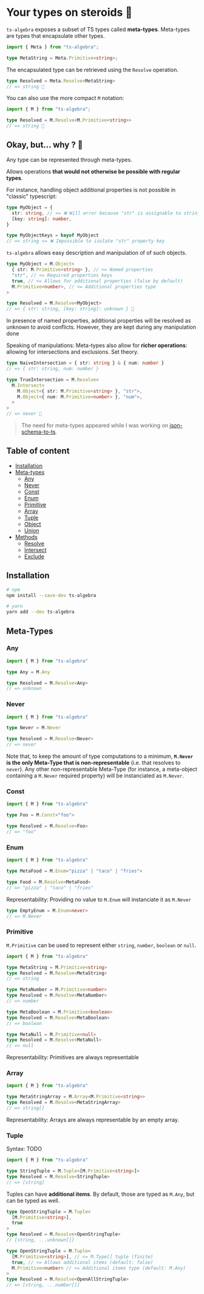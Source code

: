 # Your types on steroids 💊

`ts-algebra` exposes a subset of TS types called **meta-types**. Meta-types are types that encapsulate other types.

```typescript
import { Meta } from "ts-algebra";

type MetaString = Meta.Primitive<string>;
```

The encapsulated type can be retrieved using the `Resolve` operation.

```typescript
type Resolved = Meta.Resolve<MetaString>
// => string 🙌
```

You can also use the more compact `M` notation:

```typescript
import { M } from "ts-algebra";

type Resolved = M.Resolve<M.Primitive<string>>
// => string 🙌
```

## Okay, but... why ? 🤔

Any type can be represented through meta-types.

Allows operations **that would not otherwise be possible with regular types**.

For instance, handling object additional properties is not possible in "classic" typescript:

```typescript
type MyObject = {
  str: string, // <= ❌ Will error because "str" is assignable to string
  [key: string]: number,
}

type MyObjectKeys = keyof MyObject
// => string <= ❌ Impossible to isolate "str" property key
```

`ts-algebra` allows easy description and manipulation of of such objects.

```typescript
type MyObject = M.Object<
  { str: M.Primitive<string> }, // <= Named properties
  "str", // <= Required properties keys
  true, // <= Allows for additional properties (false by default)
  M.Primitive<number>, // <= Additional properties type
>

type Resolved = M.Resolve<MyObject>
// => { str: string, [key: string]: unknown } 🙌
```

In presence of named properties, additional properties will be resolved as unknown to avoid conflicts. However, they are kept during any manipulation done

Speaking of manipulations: Meta-types also allow for **richer operations**: allowing for intersections and exclusions. Set theory.

```typescript
type NaiveIntersection = { str: string } & { num: number }
// => { str: string, num: number }

type TrueIntersection = M.Resolve<
  M.Intersect<
    M.Object<{ str: M.Primitive<string> }, "str">,
    M.Object<{ num: M.Primitive<number> }, "num">,
  >
>
// => never 🙌
```

> The need for meta-types appeared while I was working on [json-schema-to-ts](https://github.com/ThomasAribart/json-schema-to-ts).

## Table of content

- [Installation](#installation)
- [Meta-types](#meta-types)
  - [Any](#any)
  - [Never](#never)
  - [Const](#const)
  - [Enum](#enum)
  - [Primitive](#primitive)
  - [Array](#array)
  - [Tuple](#tuple)
  - [Object](#object)
  - [Union](#union)
- [Methods](#methods)
  - [Resolve](#resolve)
  - [Intersect](#intersect)
  - [Exclude](#exclude)

## Installation

```bash
# npm
npm install --save-dev ts-algebra

# yarn
yarn add --dev ts-algebra
```

## Meta-Types

### Any

```typescript
import { M } from "ts-algebra"

type Any = M.Any

type Resolved = M.Resolve<Any>
// => unknown
```

### Never

```typescript
import { M } from "ts-algebra"

type Never = M.Never

type Resolved = M.Resolve<Never>
// => never
```

Note that, to keep the amount of type computations to a minimum, **`M.Never` is the only Meta-Type that is non-representable** (i.e. that resolves to `never`). Any other non-representable Meta-Type (for instance, a meta-object containing a `M.Never` required property) will be instanciated as `M.Never`.

### Const

```typescript
import { M } from "ts-algebra"

type Foo = M.Const<"foo">

type Resolved = M.Resolve<Foo>
// => "foo"
```

### Enum

```typescript
import { M } from "ts-algebra"

type MetaFood = M.Enum<"pizza" | "taco" | "fries">

type Food = M.Resolve<MetaFood>
// => "pizza" | "taco" | "fries"
```

Representability: Providing no value to `M.Enum` will instanciate it as `M.Never`

```typescript
type EmptyEnum = M.Enum<never>
// => M.Never
```

### Primitive

`M.Primitive` can be used to represent either `string`, `number`, `boolean` or `null`.

```typescript
import { M } from "ts-algebra"

type MetaString = M.Primitive<string>
type Resolved = M.Resolve<MetaString>
// => string

type MetaNumber = M.Primitive<number>
type Resolved = M.Resolve<MetaNumber>
// => number

type MetaBoolean = M.Primitive<boolean>
type Resolved = M.Resolve<MetaBoolean>
// => boolean

type MetaNull = M.Primitive<null>
type Resolved = M.Resolve<MetaNull>
// => null
```

Representability: Primitives are always representable

### Array

```typescript
import { M } from "ts-algebra"

type MetaStringArray = M.Array<M.Primitive<string>>
type Resolved = M.Resolve<MetaStringArray>
// => string[]
```

Representability: Arrays are always representable by an empty array.

### Tuple

Syntax: TODO

```typescript
import { M } from "ts-algebra"

type StringTuple = M.Tuple<[M.Primitive<string>]>
type Resolved = M.Resolve<StringTuple>
// => [string]
```

Tuples can have **additional items**. By default, those are typed as `M.Any`, but can be typed as well.

```typescript
type OpenStringTuple = M.Tuple<
  [M.Primitive<string>],
  true
>
type Resolved = M.Resolve<OpenStringTuple>
// [string, ...unknown[]]

type OpenStringTuple = M.Tuple<
  [M.Primitive<string>], // <= M.Type[] tuple (finite)
  true, // <= Allows additional items (default: false)
  M.Primitive<number> // <= Additional items type (default: M.Any)
>
type Resolved = M.Resolve<OpenAllStringTuple>
// => [string, ...number[]]
```
